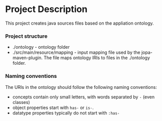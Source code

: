 # Project Description

This project creates java sources files based on the appliation ontology.

### Project structure
- ./ontology - ontology folder
- ./src/main/resource/mapping - input mapping file used by the jopa-maven-plugin. The file maps ontology IRIs to files 
in the ./ontology folder.


### Naming conventions
The URIs in the ontology should follow the following naming conventions:
- concepts contain only small letters, with words separated by `-` (even classes)
- object properties start with `has-` or `is-`. 
- datatype properties typically do not start with `:has-`